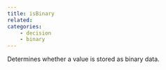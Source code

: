 ```yaml
---
title: isBinary
related:
categories:
    - decision
    - binary
---
```


Determines whether a value is stored as binary data.